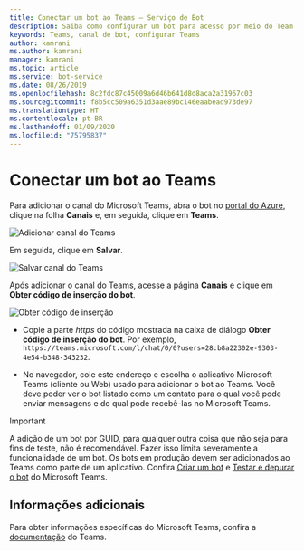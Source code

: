 ```yaml
---
title: Conectar um bot ao Teams – Serviço de Bot
description: Saiba como configurar um bot para acesso por meio do Team.
keywords: Teams, canal de bot, configurar Teams
author: kamrani
ms.author: kamrani
manager: kamrani
ms.topic: article
ms.service: bot-service
ms.date: 08/26/2019
ms.openlocfilehash: 8c2fdc87c45009a6d46b641d8d8aca2a31967c03
ms.sourcegitcommit: f8b5cc509a6351d3aae89bc146eaabead973de97
ms.translationtype: HT
ms.contentlocale: pt-BR
ms.lasthandoff: 01/09/2020
ms.locfileid: "75795837"
---
```

# <a name="connect-a-bot-to-teams"></a>Conectar um bot ao Teams

Para adicionar o canal do Microsoft Teams, abra o bot no [portal do Azure](https://portal.azure.com), clique na folha **Canais** e, em seguida, clique em **Teams**.

![Adicionar canal do Teams](media/teams/connect-teams-channel.png)

Em seguida, clique em **Salvar**.

![Salvar canal do Teams](media/teams/save-teams-channel.png)

Após adicionar o canal do Teams, acesse a página **Canais** e clique em **Obter código de inserção do bot**.

![Obter código de inserção](media/teams/get-embed-code.png)

- Copie a parte _https_ do código mostrada na caixa de diálogo **Obter código de inserção do bot**. Por exemplo, `https://teams.microsoft.com/l/chat/0/0?users=28:b8a22302e-9303-4e54-b348-343232`. 

- No navegador, cole este endereço e escolha o aplicativo Microsoft Teams (cliente ou Web) usado para adicionar o bot ao Teams. Você deve poder ver o bot listado como um contato para o qual você pode enviar mensagens e do qual pode recebê-las no Microsoft Teams. 

> [!IMPORTANT] 
> A adição de um bot por GUID, para qualquer outra coisa que não seja para fins de teste, não é recomendável. Fazer isso limita severamente a funcionalidade de um bot. Os bots em produção devem ser adicionados ao Teams como parte de um aplicativo. Confira [Criar um bot](https://docs.microsoft.com/microsoftteams/platform/concepts/bots/bots-create) e [Testar e depurar o bot](https://docs.microsoft.com/microsoftteams/platform/concepts/bots/bots-test) do Microsoft Teams.


## <a name="additional-information"></a>Informações adicionais
Para obter informações específicas do Microsoft Teams, confira a [documentação](https://docs.microsoft.com/microsoftteams/platform/overview) do Teams. 
